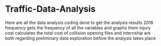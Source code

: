 # Traffic-Data-Analysis
Here are all the data analysis coding done to get the analysis results
2018 frequency gets the frequency of all the variables and graphs them
injury cost calculates the total cost of collision
opening files and internship are both regarding preliminary data exploration before the analysis takes place
